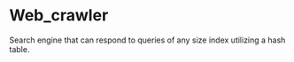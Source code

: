 Web_crawler
===========

Search engine that can respond to queries of any size index utilizing a hash table.
